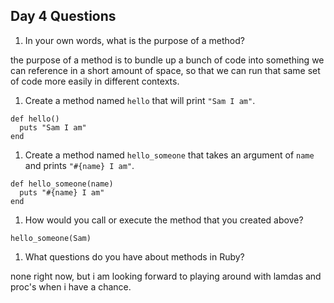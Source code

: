 ## Day 4 Questions

1. In your own words, what is the purpose of a method?

the purpose of a method is to bundle up a bunch of code into something we can reference in a short amount of space, so that we can run that same set of code more easily in different contexts.


1. Create a method named `hello` that will print `"Sam I am"`.

```
def hello()
  puts "Sam I am"
end
```

1. Create a method named `hello_someone` that takes an argument of `name` and prints `"#{name} I am"`.

```
def hello_someone(name)
  puts "#{name} I am"
end
```

1. How would you call or execute the method that you created above?

`hello_someone(Sam)`

1. What questions do you have about methods in Ruby?

none right now, but i am looking forward to playing around with lamdas and proc's when i have a chance.
